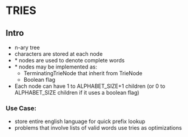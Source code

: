 # TRIES
## Intro
- n-ary tree
- characters are stored at each node
- \* nodes are used to denote complete words
- \* nodes may be implemented as:
    - TerminatingTrieNode that inherit from TrieNode
    - Boolean flag
- Each node can have 1 to ALPHABET_SIZE+1 children (or 0 to ALPHABET_SIZE children
if it uses a boolean flag)

### Use Case:
- store entire english language for quick prefix lookup
- problems that involve lists of valid words use tries as optimizations

